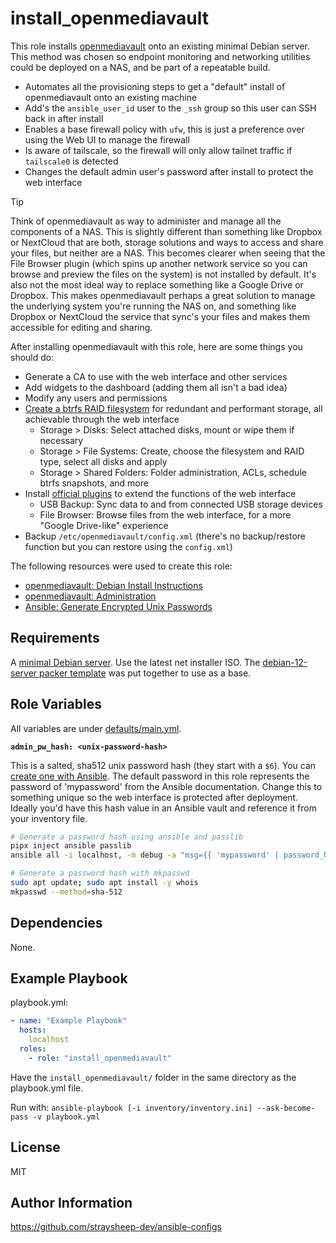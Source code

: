install_openmediavault
=========

This role installs [openmediavault](https://www.openmediavault.org/) onto an existing minimal Debian server. This method was chosen so endpoint monitoring and networking utilities could be deployed on a NAS, and be part of a repeatable build.

- Automates all the provisioning steps to get a "default" install of openmediavault onto an existing machine
- Add's the `ansible_user_id` user to the `_ssh` group so this user can SSH back in after install
- Enables a base firewall policy with `ufw`, this is just a preference over using the Web UI to manage the firewall
- Is aware of tailscale, so the firewall will only allow tailnet traffic if `tailscale0` is detected
- Changes the default admin user's password after install to protect the web interface

> [!TIP]
> Think of openmediavault as way to administer and manage all the components of a NAS. This is slightly different than something like Dropbox or NextCloud that are both, storage solutions and ways to access and share your files, but neither are a NAS. This becomes clearer when seeing that the File Browser plugin (which spins up another network service so you can browse and preview the files on the system) is not installed by default. It's also not the most ideal way to replace something like a Google Drive or Dropbox. This makes openmediavault perhaps a great solution to manage the underlying system you're running the NAS on, and something like Dropbox or NextCloud the service that sync's your files and makes them accessible for editing and sharing.

After installing openmediavault with this role, here are some things you should do:

- Generate a CA to use with the web interface and other services
- Add widgets to the dashboard (adding them all isn't a bad idea)
- Modify any users and permissions
- [Create a btrfs RAID filesystem](https://docs.openmediavault.org/en/stable/administration/storage/filesystems.html) for redundant and performant storage, all achievable through the web interface
  - Storage > Disks: Select attached disks, mount or wipe them if necessary
  - Storage > File Systems: Create, choose the filesystem and RAID type, select all disks and apply
  - Storage > Shared Folders: Folder administration, ACLs, schedule btrfs snapshots, and more
- Install [official plugins](https://docs.openmediavault.org/en/stable/plugins.html) to extend the functions of the web interface
  - USB Backup: Sync data to and from connected USB storage devices
  - File Browser: Browse files from the web interface, for a more "Google Drive-like" experience
- Backup `/etc/openmediavault/config.xml` (there's no backup/restore function but you can restore using the `config.xml`)

The following resources were used to create this role:

- [openmediavault: Debian Install Instructions](https://docs.openmediavault.org/en/stable/installation/on_debian.html)
- [openmediavault: Administration](https://docs.openmediavault.org/en/stable/administration/index.html)
- [Ansible: Generate Encrypted Unix Passwords](https://docs.ansible.com/ansible/latest/reference_appendices/faq.html#how-do-i-generate-encrypted-passwords-for-the-user-module)

Requirements
------------

A [minimal Debian server](https://cdimage.debian.org/mirror/cdimage/release/current/amd64/iso-cd/). Use the latest net installer ISO. The [debian-12-server packer template](https://github.com/straysheep-dev/packer-configs/tree/main/debian-12-server) was put together to use as a base.

Role Variables
--------------

All variables are under [defaults/main.yml](defaults/main.yml).

**`admin_pw_hash: <unix-password-hash>`**

This is a salted, sha512 unix password hash (they start with a `$6`). You can [create one with Ansible](https://docs.ansible.com/ansible/latest/reference_appendices/faq.html#how-do-i-generate-encrypted-passwords-for-the-user-module). The default password in this role represents the password of 'mypassword' from the Ansible documentation. Change this to something unique so the web interface is protected after deployment. Ideally you'd have this hash value in an Ansible vault and reference it from your inventory file.

```bash
# Generate a password hash using ansible and passlib
pipx inject ansible passlib
ansible all -i localhost, -m debug -a "msg={{ 'mypassword' | password_hash('sha512', 'mysecretsalt') }}"

# Generate a password hash with mkpasswd
sudo apt update; sudo apt install -y whois
mkpasswd --method=sha-512
```

Dependencies
------------

None.

Example Playbook
----------------

playbook.yml:

```yml
- name: "Example Playbook"
  hosts:
    localhost
  roles:
    - role: "install_openmediavault"
```

Have the `install_openmediavault/` folder in the same directory as the playbook.yml file.

Run with: `ansible-playbook [-i inventory/inventory.ini] --ask-become-pass -v playbook.yml`

License
-------

MIT

Author Information
------------------

https://github.com/straysheep-dev/ansible-configs